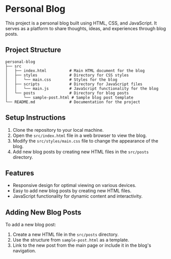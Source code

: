 # Personal Blog

This project is a personal blog built using HTML, CSS, and JavaScript. It serves as a platform to share thoughts, ideas, and experiences through blog posts.

## Project Structure

```
personal-blog
├── src
│   ├── index.html          # Main HTML document for the blog
│   ├── styles              # Directory for CSS styles
│   │   └── main.css        # Styles for the blog
│   ├── scripts             # Directory for JavaScript files
│   │   └── main.js         # JavaScript functionality for the blog
│   └── posts               # Directory for blog posts
│       └── sample-post.html # Sample blog post template
└── README.md               # Documentation for the project
```

## Setup Instructions

1. Clone the repository to your local machine.
2. Open the `src/index.html` file in a web browser to view the blog.
3. Modify the `src/styles/main.css` file to change the appearance of the blog.
4. Add new blog posts by creating new HTML files in the `src/posts` directory.

## Features

- Responsive design for optimal viewing on various devices.
- Easy to add new blog posts by creating new HTML files.
- JavaScript functionality for dynamic content and interactivity.

## Adding New Blog Posts

To add a new blog post:

1. Create a new HTML file in the `src/posts` directory.
2. Use the structure from `sample-post.html` as a template.
3. Link to the new post from the main page or include it in the blog's navigation.